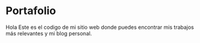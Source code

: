 # Portafolio

Hola Este es el codigo de mi sitio web donde puedes encontrar mis trabajos más relevantes y mi blog personal.


